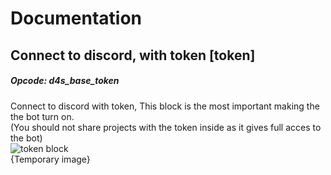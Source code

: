 # Documentation
## Connect to discord, with token [token]
##### Opcode: d4s_base_token
Connect to discord with token, This block is the most important making the the bot turn on.\
(You should not share projects with the token inside as it gives full acces to the bot)\
![token block](https://user-images.githubusercontent.com/118752107/211857158-bc771a5c-ba5a-4007-be5c-d77ecf771e55.png)\
{Temporary image}
